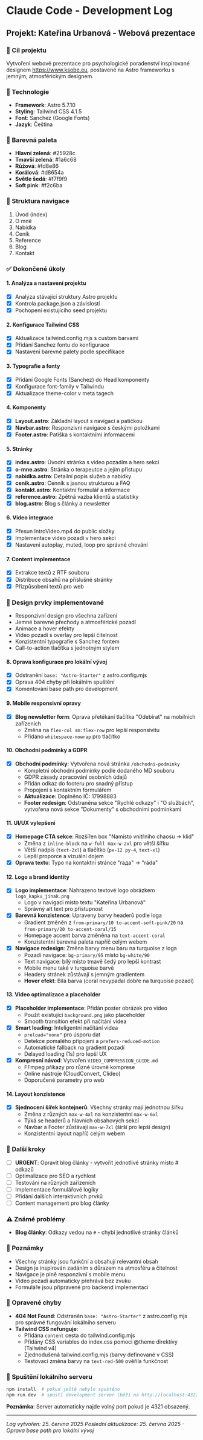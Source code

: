 # Claude Code - Development Log

## Projekt: Kateřina Urbanová - Webová prezentace

### 🎯 Cíl projektu
Vytvoření webové prezentace pro psychologické poradenství inspirované designem https://www.ksobe.eu, postavené na Astro frameworku s jemným, atmosférickým designem.

### 🔧 Technologie
- **Framework**: Astro 5.7.10
- **Styling**: Tailwind CSS 4.1.5
- **Font**: Sanchez (Google Fonts)
- **Jazyk**: Čeština

### 🎨 Barevná paleta
- **Hlavní zelená**: #25928c
- **Tmavší zelená**: #1a6c68
- **Růžová**: #fd8e86
- **Korálová**: #d8654a
- **Světle šedá**: #f7f9f9
- **Soft pink**: #f2c6ba

### 📁 Struktura navigace
1. Úvod (index)
2. O mně
3. Nabídka
4. Ceník
5. Reference
6. Blog
7. Kontakt

### ✅ Dokončené úkoly

#### 1. Analýza a nastavení projektu
- [x] Analýza stávající struktury Astro projektu
- [x] Kontrola package.json a závislostí
- [x] Pochopení existujícího seed projektu

#### 2. Konfigurace Tailwind CSS
- [x] Aktualizace tailwind.config.mjs s custom barvami
- [x] Přidání Sanchez fontu do konfigurace
- [x] Nastavení barevné palety podle specifikace

#### 3. Typografie a fonty
- [x] Přidání Google Fonts (Sanchez) do Head komponenty
- [x] Konfigurace font-family v Tailwindu
- [x] Aktualizace theme-color v meta tagech

#### 4. Komponenty
- [x] **Layout.astro**: Základní layout s navigací a patičkou
- [x] **Navbar.astro**: Responzivní navigace s českými položkami
- [x] **Footer.astro**: Patiška s kontaktními informacemi

#### 5. Stránky
- [x] **index.astro**: Úvodní stránka s video pozadím a hero sekcí
- [x] **o-mne.astro**: Stránka o terapeutce a jejím přístupu
- [x] **nabidka.astro**: Detailní popis služeb a nabídky
- [x] **cenik.astro**: Cenník s jasnou strukturou a FAQ
- [x] **kontakt.astro**: Kontaktní formulář a informace
- [x] **reference.astro**: Zpětná vazba klientů a statistiky
- [x] **blog.astro**: Blog s články a newsletter

#### 6. Video integrace
- [x] Přesun IntroVideo.mp4 do public složky
- [x] Implementace video pozadí v hero sekci
- [x] Nastavení autoplay, muted, loop pro správné chování

#### 7. Content implementace
- [x] Extrakce textů z RTF souboru
- [x] Distribuce obsahů na příslušné stránky
- [x] Přizpůsobení textů pro web

### 🎨 Design prvky implementované
- Responzivní design pro všechna zařízení
- Jemné barevné přechody a atmosférické pozadí
- Animace a hover efekty
- Video pozadí s overlay pro lepší čitelnost
- Konzistentní typografie s Sanchez fontem
- Call-to-action tlačítka s jednotným stylem

#### 8. Oprava konfigurace pro lokální vývoj
- [x] Odstranění `base: "Astro-Starter"` z astro.config.mjs
- [x] Oprava 404 chyby při lokálním spuštění
- [x] Komentování base path pro development

#### 9. Mobile responsivní opravy
- [x] **Blog newsletter form**: Oprava přetékání tlačítka "Odebírat" na mobilních zařízeních
  - Změna na `flex-col sm:flex-row` pro lepší responsivitu
  - Přidáno `whitespace-nowrap` pro tlačítko

#### 10. Obchodní podmínky a GDPR
- [x] **Obchodní podmínky**: Vytvořena nová stránka `/obchodni-podminky`
  - Kompletní obchodní podmínky podle dodaného MD souboru
  - GDPR zásady zpracování osobních údajů
  - Přidán odkaz do footeru pro snadný přístup
  - Propojení s kontaktním formulářem
  - **Aktualizace**: Doplněno IČ: 17998883
  - **Footer redesign**: Odstraněna sekce "Rychlé odkazy" i "O službách", vytvořena nová sekce "Dokumenty" s obchodními podmínkami

#### 11. UI/UX vylepšení
- [x] **Homepage CTA sekce**: Rozšířen box "Namísto vnitřního chaosu → klid"
  - Změna z `inline-block` na `w-full max-w-2xl` pro větší šířku
  - Větší nadpis (`text-2xl`) a tlačítko (`px-12 py-4`, `text-xl`)
  - Lepší proporce a vizuální dojem
- [x] **Oprava textu**: Typo na kontaktní stránce "rада" → "ráda"

#### 12. Logo a brand identity
- [x] **Logo implementace**: Nahrazeno textové logo obrázkem `logo_kapku_jinak.png`
  - Logo v navigaci místo textu "Kateřina Urbanová"
  - Správný alt text pro přístupnost
- [x] **Barevná konzistence**: Upraveny barvy headerů podle loga
  - Gradient změněn z `from-primary/10 to-accent-soft-pink/20` na `from-primary/20 to-accent-coral/15`
  - Homepage accent barva změněna na `text-accent-coral`
  - Konzistentní barevná paleta napříč celým webem
- [x] **Navigace redesign**: Změna barvy menu baru na turquoise z loga
  - Pozadí navigace: `bg-primary/95` místo `bg-white/90`
  - Text navigace: bílý místo tmavě šedý pro lepší kontrast
  - Mobile menu také v turquoise barvě
  - Headery stránek zůstávají s jemným gradientem
  - **Hover efekt**: Bílá barva (coral nevypadal dobře na turquoise pozadí)

#### 13. Video optimalizace a placeholder
- [x] **Placeholder implementace**: Přidán poster obrázek pro video
  - Použit existující `background.png` jako placeholder
  - Smooth transition efekt při načítání videa
- [x] **Smart loading**: Inteligentní načítání videa
  - `preload="none"` pro úsporu dat
  - Detekce pomalého připojení a `prefers-reduced-motion`
  - Automatické fallback na gradient pozadí
  - Delayed loading (1s) pro lepší UX
- [x] **Kompresní návod**: Vytvořen `VIDEO_COMPRESSION_GUIDE.md`
  - FFmpeg příkazy pro různé úrovně komprese
  - Online nástroje (CloudConvert, Clideo)
  - Doporučené parametry pro web

#### 14. Layout konzistence
- [x] **Sjednocení šířek kontejnerů**: Všechny stránky mají jednotnou šířku
  - Změna z různých `max-w-4xl` na konzistentní `max-w-6xl`
  - Týká se headerů a hlavních obsahových sekcí
  - Navbar a Footer zůstávají `max-w-7xl` (širší pro lepší design)
  - Konzistentní layout napříč celým webem

### 🚀 Další kroky
- [ ] **URGENT**: Opravit blog články - vytvořit jednotlivé stránky místo # odkazů
- [ ] Optimalizace pro SEO a rychlost
- [ ] Testování na různých zařízeních
- [ ] Implementace formulářové logiky
- [ ] Přidání dalších interaktivních prvků
- [ ] Content management pro blog články

### ⚠️ Známé problémy
- **Blog články**: Odkazy vedou na `#` - chybí jednotlivé stránky článků

### 📝 Poznámky
- Všechny stránky jsou funkční a obsahují relevantní obsah
- Design je inspirován zadáním s důrazem na atmosféru a čitelnost
- Navigace je plně responzivní s mobile menu
- Video pozadí automaticky přehrává bez zvuku
- Formuláře jsou připravené pro backend implementaci

### 🐛 Opravené chyby
- **404 Not Found**: Odstraněn `base: "Astro-Starter"` z astro.config.mjs pro správné fungování lokálního serveru
- **Tailwind CSS nefunguje**: 
  - Přidána `content` cesta do tailwind.config.mjs
  - Přidány CSS variables do index.css pomocí @theme direktívy (Tailwind v4)
  - Zjednodušená tailwind.config.mjs (barvy definované v CSS)
  - Testovací změna barvy na `text-red-500` ověřila funkčnost

### 🔧 Spuštění lokálního serveru
```bash
npm install  # pokud ještě nebylo spuštěno
npm run dev  # spustí development server (běží na http://localhost:4322)
```

**Poznámka**: Server automaticky najde volný port pokud je 4321 obsazený.

---
*Log vytvořen: 25. června 2025*
*Poslední aktualizace: 25. června 2025 - Oprava base path pro lokální vývoj*